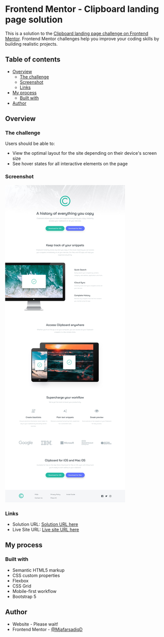 # Frontend Mentor - Clipboard landing page solution

This is a solution to the [Clipboard landing page challenge on Frontend Mentor](https://www.frontendmentor.io/challenges/clipboard-landing-page-5cc9bccd6c4c91111378ecb9). Frontend Mentor challenges help you improve your coding skills by building realistic projects. 

## Table of contents

- [Overview](#overview)
  - [The challenge](#the-challenge)
  - [Screenshot](#screenshot)
  - [Links](#links)
- [My process](#my-process)
  - [Built with](#built-with)
- [Author](#author)

## Overview

### The challenge

Users should be able to:

- View the optimal layout for the site depending on their device's screen size
- See hover states for all interactive elements on the page

### Screenshot

![](./design/desktop-design.jpg)

### Links

- Solution URL: [Solution URL here](https://www.github.com/Ashraful-Fuqha/Clipboard-Landing-Page-master)
- Live Site URL: [Live site URL here](https://ashraful-fuqha-github.io/Clipboard-Landing-Page-master/)

## My process

### Built with

- Semantic HTML5 markup
- CSS custom properties
- Flexbox
- CSS Grid
- Mobile-first workflow
- Bootstrap 5

## Author

- Website - Please wait!
- Frontend Mentor - [@MjafarsadiqD](https://www.frontendmentor.io/profile/Ashraful-Fuqha)